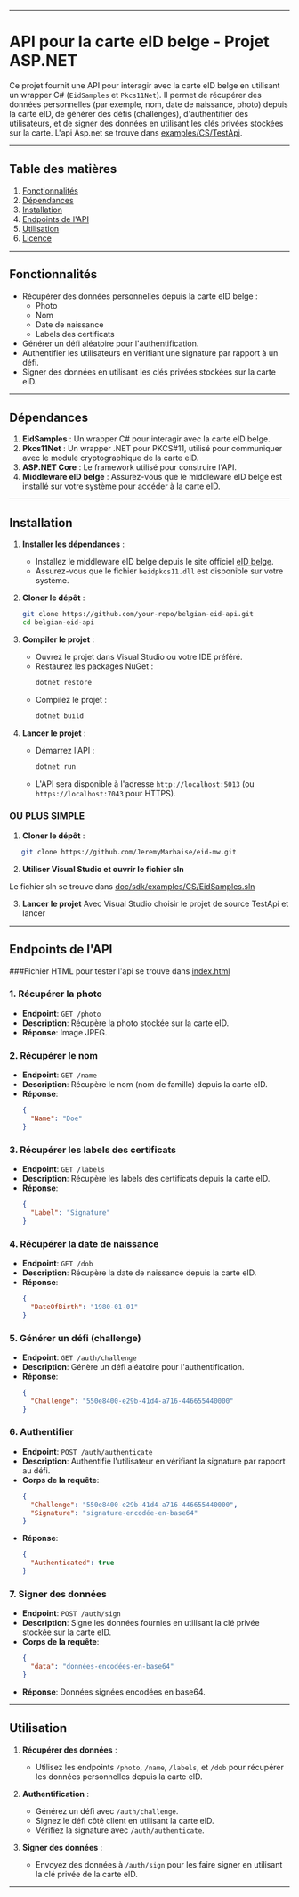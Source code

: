 

---

# API pour la carte eID belge - Projet ASP.NET

Ce projet fournit une API pour interagir avec la carte eID belge en utilisant un wrapper C# (`EidSamples` et `Pkcs11Net`). Il permet de récupérer des données personnelles (par exemple, nom, date de naissance, photo) depuis la carte eID, de générer des défis (challenges), d'authentifier des utilisateurs, et de signer des données en utilisant les clés privées stockées sur la carte.
L'api Asp.net se trouve dans [examples/CS/TestApi](examples/CS/TestApi).


---

## Table des matières
1. [Fonctionnalités](#fonctionnalités)
2. [Dépendances](#dépendances)
3. [Installation](#installation)
4. [Endpoints de l'API](#endpoints-de-lapi)
5. [Utilisation](#utilisation)
6. [Licence](#licence)

---

## Fonctionnalités
- Récupérer des données personnelles depuis la carte eID belge :
  - Photo
  - Nom
  - Date de naissance
  - Labels des certificats
- Générer un défi aléatoire pour l'authentification.
- Authentifier les utilisateurs en vérifiant une signature par rapport à un défi.
- Signer des données en utilisant les clés privées stockées sur la carte eID.

---

## Dépendances
1. **EidSamples** : Un wrapper C# pour interagir avec la carte eID belge.
2. **Pkcs11Net** : Un wrapper .NET pour PKCS#11, utilisé pour communiquer avec le module cryptographique de la carte eID.
3. **ASP.NET Core** : Le framework utilisé pour construire l'API.
4. **Middleware eID belge** : Assurez-vous que le middleware eID belge est installé sur votre système pour accéder à la carte eID.

---

## Installation
1. **Installer les dépendances** :
   - Installez le middleware eID belge depuis le site officiel [eID belge](https://eid.belgium.be/).
   - Assurez-vous que le fichier `beidpkcs11.dll` est disponible sur votre système.

2. **Cloner le dépôt** :
   ```bash
   git clone https://github.com/your-repo/belgian-eid-api.git
   cd belgian-eid-api
   ```

3. **Compiler le projet** :
   - Ouvrez le projet dans Visual Studio ou votre IDE préféré.
   - Restaurez les packages NuGet :
     ```bash
     dotnet restore
     ```
   - Compilez le projet :
     ```bash
     dotnet build
     ```

4. **Lancer le projet** :
   - Démarrez l'API :
     ```bash
     dotnet run
     ```
   - L'API sera disponible à l'adresse `http://localhost:5013` (ou `https://localhost:7043` pour HTTPS).


### OU PLUS SIMPLE

1. **Cloner le dépôt** :
```bash
   git clone https://github.com/JeremyMarbaise/eid-mw.git
```
2. **Utiliser Visual Studio et ouvrir le fichier sln**

  Le fichier sln se trouve dans [doc/sdk/examples/CS/EidSamples.sln](examples/CS/EidSamples.sln)

3. **Lancer le projet**
   Avec Visual Studio choisir le projet de source TestApi et lancer
---


## Endpoints de l'API

###Fichier HTML pour tester l'api se trouve dans [index.html](index.html)

### 1. **Récupérer la photo**
- **Endpoint**: `GET /photo`
- **Description**: Récupère la photo stockée sur la carte eID.
- **Réponse**: Image JPEG.

### 2. **Récupérer le nom**
- **Endpoint**: `GET /name`
- **Description**: Récupère le nom (nom de famille) depuis la carte eID.
- **Réponse**:
  ```json
  {
    "Name": "Doe"
  }
  ```

### 3. **Récupérer les labels des certificats**
- **Endpoint**: `GET /labels`
- **Description**: Récupère les labels des certificats depuis la carte eID.
- **Réponse**:
  ```json
  {
    "Label": "Signature"
  }
  ```

### 4. **Récupérer la date de naissance**
- **Endpoint**: `GET /dob`
- **Description**: Récupère la date de naissance depuis la carte eID.
- **Réponse**:
  ```json
  {
    "DateOfBirth": "1980-01-01"
  }
  ```

### 5. **Générer un défi (challenge)**
- **Endpoint**: `GET /auth/challenge`
- **Description**: Génère un défi aléatoire pour l'authentification.
- **Réponse**:
  ```json
  {
    "Challenge": "550e8400-e29b-41d4-a716-446655440000"
  }
  ```

### 6. **Authentifier**
- **Endpoint**: `POST /auth/authenticate`
- **Description**: Authentifie l'utilisateur en vérifiant la signature par rapport au défi.
- **Corps de la requête**:
  ```json
  {
    "Challenge": "550e8400-e29b-41d4-a716-446655440000",
    "Signature": "signature-encodée-en-base64"
  }
  ```
- **Réponse**:
  ```json
  {
    "Authenticated": true
  }
  ```

### 7. **Signer des données**
- **Endpoint**: `POST /auth/sign`
- **Description**: Signe les données fournies en utilisant la clé privée stockée sur la carte eID.
- **Corps de la requête**:
  ```json
  {
    "data": "données-encodées-en-base64"
  }
  ```
- **Réponse**: Données signées encodées en base64.

---

## Utilisation
1. **Récupérer des données** :
   - Utilisez les endpoints `/photo`, `/name`, `/labels`, et `/dob` pour récupérer les données personnelles depuis la carte eID.

2. **Authentification** :
   - Générez un défi avec `/auth/challenge`.
   - Signez le défi côté client en utilisant la carte eID.
   - Vérifiez la signature avec `/auth/authenticate`.

3. **Signer des données** :
   - Envoyez des données à `/auth/sign` pour les faire signer en utilisant la clé privée de la carte eID.

---

